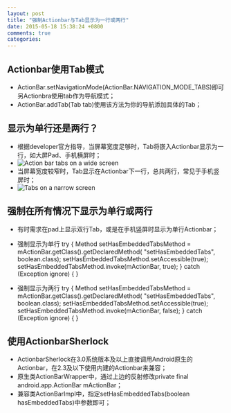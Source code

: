 ```yaml
---
layout: post
title: "强制Actionbar与Tab显示为一行或两行"
date: 2015-05-18 15:38:24 +0800
comments: true
categories:
---
```

## Actionbar使用Tab模式

- ActionBar.setNavigationMode(ActionBar.NAVIGATION_MODE_TABS)即可另Actionbra使用tab作为导航模式；
- ActionBar.addTab(Tab tab)使用该方法为你的导航添加具体的Tab；

## 显示为单行还是两行？
- 根据developer官方指导，当屏幕宽度足够时，Tab将嵌入Actionbar显示为一行，如大屏Pad、手机横屏时；
- ![Action bar tabs on a wide screen](http://developer.android.com/images/ui/actionbar-tabs@2x.png)
- 当屏幕宽度较窄时，Tab显示在Actionbar下一行，总共两行，常见于手机竖屏时；
- ![Tabs on a narrow screen](http://developer.android.com/images/ui/actionbar-tabs-stacked@2x.png)

## 强制在所有情况下显示为单行或两行
- 有时需求在pad上显示双行Tab，或是在手机竖屏时显示为单行Actionbar；
- 强制显示为单行
      try {
				Method setHasEmbeddedTabsMethod = mActionBar.getClass().getDeclaredMethod(
						"setHasEmbeddedTabs", boolean.class);
				setHasEmbeddedTabsMethod.setAccessible(true);
				setHasEmbeddedTabsMethod.invoke(mActionBar, true);
			} catch (Exception ignore) {
			}

- 强制显示为两行
      try {
				Method setHasEmbeddedTabsMethod = mActionBar.getClass().getDeclaredMethod(
						"setHasEmbeddedTabs", boolean.class);
				setHasEmbeddedTabsMethod.setAccessible(true);
				setHasEmbeddedTabsMethod.invoke(mActionBar, false);
			} catch (Exception ignore) {
			}

## 使用ActionbarSherlock
- ActionbarSherlock在3.0系统版本及以上直接调用Android原生的Actionbar，在2.3及以下使用内建的Actionbar来兼容；
- 原生类ActionBarWrapper中，通过上边的反射修改private final android.app.ActionBar mActionBar；
- 兼容类ActionBarImpl中，指定setHasEmbeddedTabs(boolean hasEmbeddedTabs)中参数即可；
